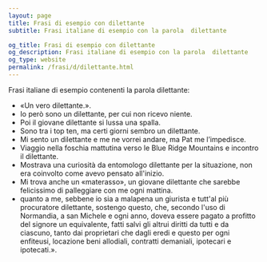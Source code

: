 ```yaml
---
layout: page
title: Frasi di esempio con dilettante 
subtitle: Frasi italiane di esempio con la parola  dilettante

og_title: Frasi di esempio con dilettante 
og_description: Frasi italiane di esempio con la parola  dilettante
og_type: website
permalink: /frasi/d/dilettante.html
---
```


Frasi italiane di esempio contenenti la parola dilettante:


- «Un vero dilettante.».
- Io però sono un dilettante, per cui non ricevo niente.
- Poi il giovane dilettante si lussa una spalla.
- Sono tra i top ten, ma certi giorni sembro un dilettante.
- Mi sento un dilettante e me ne vorrei andare, ma Pat me l’impedisce.
- Viaggio nella foschia mattutina verso le Blue Ridge Mountains e incontro il dilettante.
- Mostrava una curiosità da entomologo dilettante per la situazione, non era coinvolto come avevo pensato all'inizio.
- Mi trova anche un «materasso», un giovane dilettante che sarebbe felicissimo di palleggiare con me ogni mattina.
- quanto a me, sebbene io sia a malapena un giurista e tutt'al più procuratore dilettante, sostengo questo, che, secondo l'uso di Normandia, a san Michele e ogni anno, doveva essere pagato a profitto del signore un equivalente, fatti salvi gli altrui diritti da tutti e da ciascuno, tanto dai proprietari che dagli eredi e questo per ogni enfiteusi, locazione beni allodiali, contratti demaniali, ipotecari e ipotecati.».
